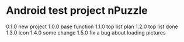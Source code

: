 # Android test project nPuzzle
0.1.0 new project
1.0.0 base function
1.1.0 top list plan
1.2.0 top list done
1.3.0 icon
1.4.0 some change
1.5.0 fix a bug about loading pictures